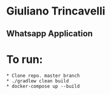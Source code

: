 # Giuliano Trincavelli

## Whatsapp Application

# To run:
    * Clone repo. master branch
    * ./gradlew clean build
    * docker-compose up --build